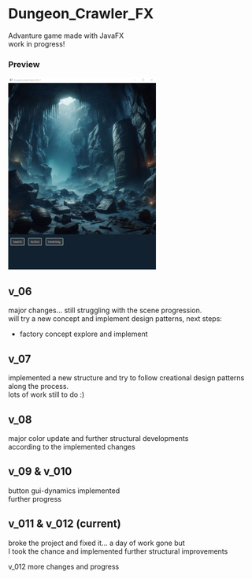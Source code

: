# Dungeon_Crawler_FX
Advanture game made with JavaFX  
work in progress!  
  
### Preview
<img src="images/preview.png" alt="Preview-picture of the main-window" width="300px" height="auto">

  
## v_06  
major changes... still struggling with the scene progression.  
will try a new concept and implement design patterns, next steps:  
- factory concept explore and implement  
  
## v_07  
implemented a new structure and try to follow creational design patterns along the process.   
lots of work still to do :)  
  
## v_08  
major color update and further structural developments  
according to the implemented changes  
   
## v_09 & v_010
button gui-dynamics implemented   
further progress  
    
## v_011 & v_012  (current)
broke the project and fixed it... a day of work gone but   
I took the chance and implemented further structural improvements   
  
v_012 more changes and progress  
    

